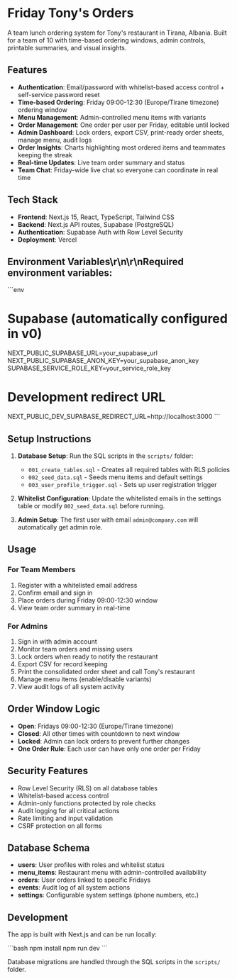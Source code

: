 # Friday Tony's Orders

A team lunch ordering system for Tony's restaurant in Tirana, Albania. Built for a team of 10 with time-based ordering windows, admin controls, printable summaries, and visual insights.

## Features

- **Authentication**: Email/password with whitelist-based access control + self-service password reset
- **Time-based Ordering**: Friday 09:00-12:30 (Europe/Tirane timezone) ordering window
- **Menu Management**: Admin-controlled menu items with variants
- **Order Management**: One order per user per Friday, editable until locked
- **Admin Dashboard**: Lock orders, export CSV, print-ready order sheets, manage menu, audit logs
- **Order Insights**: Charts highlighting most ordered items and teammates keeping the streak
- **Real-time Updates**: Live team order summary and status
- **Team Chat**: Friday-wide live chat so everyone can coordinate in real time

## Tech Stack

- **Frontend**: Next.js 15, React, TypeScript, Tailwind CSS
- **Backend**: Next.js API routes, Supabase (PostgreSQL)
- **Authentication**: Supabase Auth with Row Level Security
- **Deployment**: Vercel

## Environment Variables\r\n\r\nRequired environment variables:

\`\`\`env
# Supabase (automatically configured in v0)
NEXT_PUBLIC_SUPABASE_URL=your_supabase_url
NEXT_PUBLIC_SUPABASE_ANON_KEY=your_supabase_anon_key
SUPABASE_SERVICE_ROLE_KEY=your_service_role_key

# Development redirect URL
NEXT_PUBLIC_DEV_SUPABASE_REDIRECT_URL=http://localhost:3000
\`\`\`

## Setup Instructions

1. **Database Setup**: Run the SQL scripts in the `scripts/` folder:
   - `001_create_tables.sql` - Creates all required tables with RLS policies
   - `002_seed_data.sql` - Seeds menu items and default settings
   - `003_user_profile_trigger.sql` - Sets up user registration trigger

2. **Whitelist Configuration**: Update the whitelisted emails in the settings table or modify `002_seed_data.sql` before running.

3. **Admin Setup**: The first user with email `admin@company.com` will automatically get admin role.

## Usage

### For Team Members
1. Register with a whitelisted email address
2. Confirm email and sign in
3. Place orders during Friday 09:00-12:30 window
4. View team order summary in real-time

### For Admins
1. Sign in with admin account
2. Monitor team orders and missing users
3. Lock orders when ready to notify the restaurant
4. Export CSV for record keeping
5. Print the consolidated order sheet and call Tony's restaurant
6. Manage menu items (enable/disable variants)
7. View audit logs of all system activity

## Order Window Logic

- **Open**: Fridays 09:00-12:30 (Europe/Tirane timezone)
- **Closed**: All other times with countdown to next window
- **Locked**: Admin can lock orders to prevent further changes
- **One Order Rule**: Each user can have only one order per Friday

## Security Features

- Row Level Security (RLS) on all database tables
- Whitelist-based access control
- Admin-only functions protected by role checks
- Audit logging for all critical actions
- Rate limiting and input validation
- CSRF protection on all forms

## Database Schema

- **users**: User profiles with roles and whitelist status
- **menu_items**: Restaurant menu with admin-controlled availability
- **orders**: User orders linked to specific Fridays
- **events**: Audit log of all system actions
- **settings**: Configurable system settings (phone numbers, etc.)

## Development

The app is built with Next.js and can be run locally:

\`\`\`bash
npm install
npm run dev
\`\`\`

Database migrations are handled through the SQL scripts in the `scripts/` folder.

